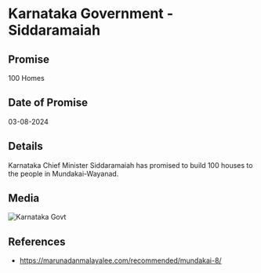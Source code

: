 # Karnataka Government - Siddaramaiah

## Promise

100 Homes

## Date of Promise

03-08-2024

## Details

Karnataka Chief Minister Siddaramaiah has promised to build 100 houses to the people in Mundakai-Wayanad.

## Media

![Karnataka Govt](https://web.archive.org/web/20240809072136if_/https://qph.cf2.quoracdn.net/main-qimg-226b394ff1897ad95d364e9442c59efd)

## References

- https://marunadanmalayalee.com/recommended/mundakai-8/
